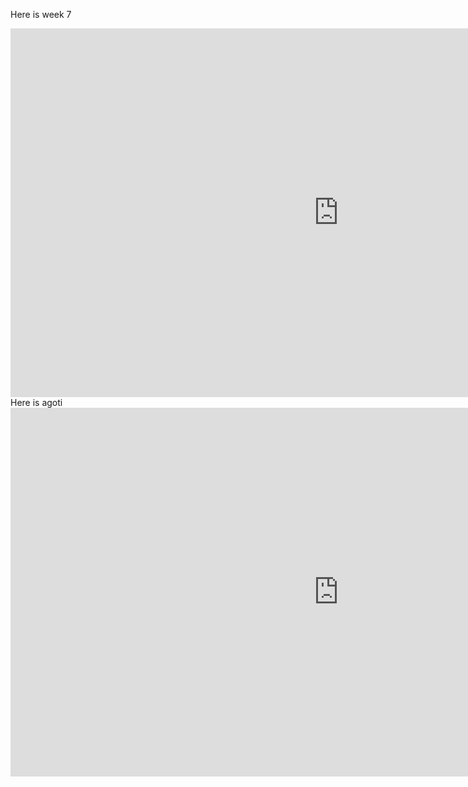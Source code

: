 Here is week 7

<iframe src="https://fnf.kdata1.com/fnf-v291/" width="1050" height="590" frameborder="0" allowfullscreen></iframe>
Here is agoti

<iframe src="https://www.snokido.com/game/vs-agoti" width="1050" height="590" frameborder="0" allowfullscreen></iframe>

